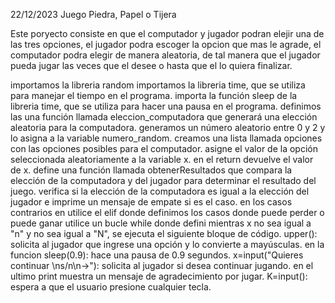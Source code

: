 22/12/2023
Juego Piedra, Papel o Tijera

Este poryecto consiste en que el computador y jugador podran elejir una de las tres opciones, el jugador podra escoger la opcion que mas le agrade, el computador podra elegir de manera aleatoria, de tal manera que el jugador pueda jugar las veces que el desee o hasta que el lo quiera finalizar.


importamos la libreria random
importamos la libreria time, que se utiliza para manejar el tiempo en el programa.
importa la función sleep de la libreria time, que se utiliza para hacer una pausa en el programa.
definimos las una función llamada eleccion_computadora que generará una elección aleatoria para la computadora.
generamos un número aleatorio entre 0 y 2 y lo asigna a la variable numero_random.
creamos una lista llamada opciones con las opciones posibles para el computador.
asigne el valor de la opción seleccionada aleatoriamente a la variable x.
en el return devuelve el valor de x.
define una función llamada obtenerResultados que compara la elección de la computadora y del jugador para determinar el resultado del juego.
verifica si la elección de la computadora es igual a la elección del jugador e imprime un mensaje de empate si es el caso. 
en los casos contrarios en utilice el elif donde definimos los casos donde puede perder o puede ganar 
utilice un bucle while donde defini mientras x no sea igual a "n" y no sea igual a "N", se ejecuta el siguiente bloque de código.
upper(): solicita al jugador que ingrese una opción y lo convierte a mayúsculas.
en la funcion sleep(0.9): hace una pausa de 0.9 segundos.
x=input("Quieres continuar \ns/n\n->"): solicita al jugador si desea continuar jugando.
en el ultimo print muestra un mensaje de agradecimiento por jugar.
 K=input(): espera a que el usuario presione cualquier tecla.